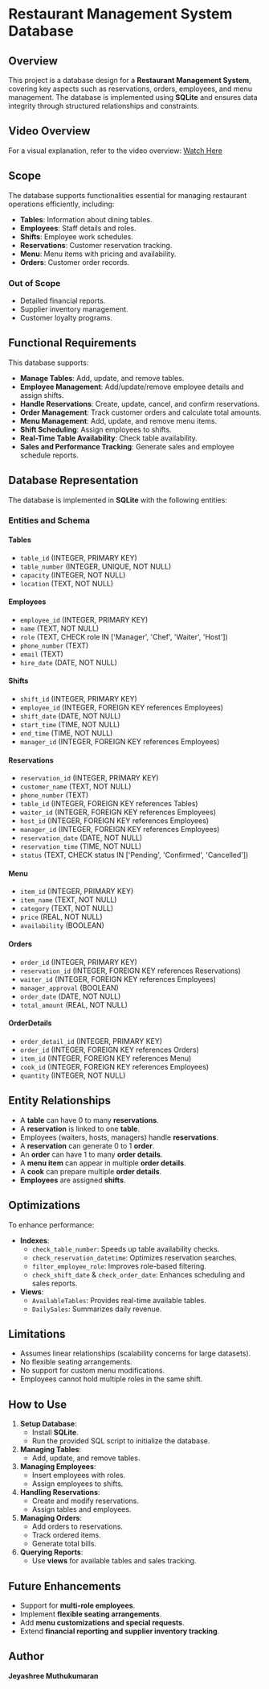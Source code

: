 # Restaurant Management System Database

## Overview
This project is a database design for a **Restaurant Management System**, covering key aspects such as reservations, orders, employees, and menu management. The database is implemented using **SQLite** and ensures data integrity through structured relationships and constraints.

## Video Overview
For a visual explanation, refer to the video overview: [Watch Here](https://youtu.be/wsD1MKzy-yY)

## Scope
The database supports functionalities essential for managing restaurant operations efficiently, including:
- **Tables**: Information about dining tables.
- **Employees**: Staff details and roles.
- **Shifts**: Employee work schedules.
- **Reservations**: Customer reservation tracking.
- **Menu**: Menu items with pricing and availability.
- **Orders**: Customer order records.

### Out of Scope
- Detailed financial reports.
- Supplier inventory management.
- Customer loyalty programs.

## Functional Requirements
This database supports:
- **Manage Tables**: Add, update, and remove tables.
- **Employee Management**: Add/update/remove employee details and assign shifts.
- **Handle Reservations**: Create, update, cancel, and confirm reservations.
- **Order Management**: Track customer orders and calculate total amounts.
- **Menu Management**: Add, update, and remove menu items.
- **Shift Scheduling**: Assign employees to shifts.
- **Real-Time Table Availability**: Check table availability.
- **Sales and Performance Tracking**: Generate sales and employee schedule reports.

## Database Representation
The database is implemented in **SQLite** with the following entities:

### Entities and Schema
#### Tables
- `table_id` (INTEGER, PRIMARY KEY)
- `table_number` (INTEGER, UNIQUE, NOT NULL)
- `capacity` (INTEGER, NOT NULL)
- `location` (TEXT, NOT NULL)

#### Employees
- `employee_id` (INTEGER, PRIMARY KEY)
- `name` (TEXT, NOT NULL)
- `role` (TEXT, CHECK role IN ['Manager', 'Chef', 'Waiter', 'Host'])
- `phone_number` (TEXT)
- `email` (TEXT)
- `hire_date` (DATE, NOT NULL)

#### Shifts
- `shift_id` (INTEGER, PRIMARY KEY)
- `employee_id` (INTEGER, FOREIGN KEY references Employees)
- `shift_date` (DATE, NOT NULL)
- `start_time` (TIME, NOT NULL)
- `end_time` (TIME, NOT NULL)
- `manager_id` (INTEGER, FOREIGN KEY references Employees)

#### Reservations
- `reservation_id` (INTEGER, PRIMARY KEY)
- `customer_name` (TEXT, NOT NULL)
- `phone_number` (TEXT)
- `table_id` (INTEGER, FOREIGN KEY references Tables)
- `waiter_id` (INTEGER, FOREIGN KEY references Employees)
- `host_id` (INTEGER, FOREIGN KEY references Employees)
- `manager_id` (INTEGER, FOREIGN KEY references Employees)
- `reservation_date` (DATE, NOT NULL)
- `reservation_time` (TIME, NOT NULL)
- `status` (TEXT, CHECK status IN ['Pending', 'Confirmed', 'Cancelled'])

#### Menu
- `item_id` (INTEGER, PRIMARY KEY)
- `item_name` (TEXT, NOT NULL)
- `category` (TEXT, NOT NULL)
- `price` (REAL, NOT NULL)
- `availability` (BOOLEAN)

#### Orders
- `order_id` (INTEGER, PRIMARY KEY)
- `reservation_id` (INTEGER, FOREIGN KEY references Reservations)
- `waiter_id` (INTEGER, FOREIGN KEY references Employees)
- `manager_approval` (BOOLEAN)
- `order_date` (DATE, NOT NULL)
- `total_amount` (REAL, NOT NULL)

#### OrderDetails
- `order_detail_id` (INTEGER, PRIMARY KEY)
- `order_id` (INTEGER, FOREIGN KEY references Orders)
- `item_id` (INTEGER, FOREIGN KEY references Menu)
- `cook_id` (INTEGER, FOREIGN KEY references Employees)
- `quantity` (INTEGER, NOT NULL)

## Entity Relationships
- A **table** can have 0 to many **reservations**.
- A **reservation** is linked to one **table**.
- Employees (waiters, hosts, managers) handle **reservations**.
- A **reservation** can generate 0 to 1 **order**.
- An **order** can have 1 to many **order details**.
- A **menu item** can appear in multiple **order details**.
- A **cook** can prepare multiple **order details**.
- **Employees** are assigned **shifts**.

## Optimizations
To enhance performance:
- **Indexes**:
  - `check_table_number`: Speeds up table availability checks.
  - `check_reservation_datetime`: Optimizes reservation searches.
  - `filter_employee_role`: Improves role-based filtering.
  - `check_shift_date` & `check_order_date`: Enhances scheduling and sales reports.
- **Views**:
  - `AvailableTables`: Provides real-time available tables.
  - `DailySales`: Summarizes daily revenue.

## Limitations
- Assumes linear relationships (scalability concerns for large datasets).
- No flexible seating arrangements.
- No support for custom menu modifications.
- Employees cannot hold multiple roles in the same shift.

## How to Use
1. **Setup Database**:
   - Install **SQLite**.
   - Run the provided SQL script to initialize the database.
2. **Managing Tables**:
   - Add, update, and remove tables.
3. **Managing Employees**:
   - Insert employees with roles.
   - Assign employees to shifts.
4. **Handling Reservations**:
   - Create and modify reservations.
   - Assign tables and employees.
5. **Managing Orders**:
   - Add orders to reservations.
   - Track ordered items.
   - Generate total bills.
6. **Querying Reports**:
   - Use **views** for available tables and sales tracking.

## Future Enhancements
- Support for **multi-role employees**.
- Implement **flexible seating arrangements**.
- Add **menu customizations and special requests**.
- Extend **financial reporting and supplier inventory tracking**.

## Author
**Jeyashree Muthukumaran**



